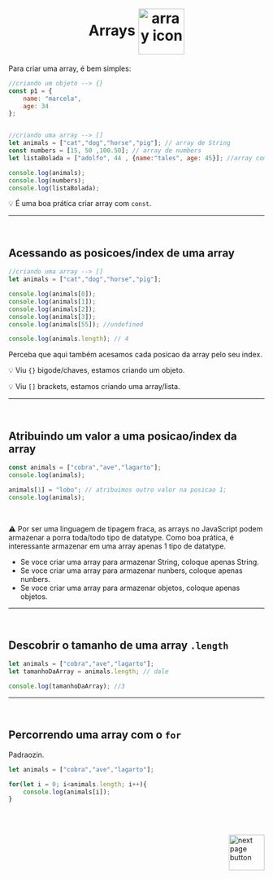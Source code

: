 <h1 align="center">
    <span>Arrays</span>
    <img src="https://cdn-icons-png.flaticon.com/512/3898/3898186.png" alt="array icon" width="90px" align="center">
</h1>



Para criar uma array, é bem simples:

```js
//criando um objeto --> {}
const p1 = {
    name: "marcela",
    age: 34
};


//criando uma array --> []
let animals = ["cat","dog","horse","pig"]; // array de String
const numbers = [15, 50 ,100.50]; // array de numbers
let listaBolada = ["adolfo", 44 , {name:"tales", age: 45}]; //array com a porra toda. Perceba que aqui, temos um objeto na array.

console.log(animals);
console.log(numbers);
console.log(listaBolada);

```

💡 É uma boa prática criar array com `const`.

<hr>
<br>

## Acessando as posicoes/index de uma array

```js
//criando uma array --> []
let animals = ["cat","dog","horse","pig"];

console.log(animals[0]);
console.log(animals[1]);
console.log(animals[2]);
console.log(animals[3]);
console.log(animals[55]); //undefined

console.log(animals.length); // 4
```


Perceba que aqui também acesamos cada posicao da array pelo seu index.



💡 Viu `{}` bigode/chaves, estamos criando um objeto.

💡 Viu `[]` brackets, estamos criando uma array/lista.


<hr>
<br>

## Atribuindo um valor a uma posicao/index da array
```js
const animals = ["cobra","ave","lagarto"];
console.log(animals);

animals[1] = "lobo"; // atribuimos outro valor na posicao 1;
console.log(animals);
```

<br>


⚠️ Por ser uma linguagem de tipagem fraca, as arrays no JavaScript podem armazenar a porra toda/todo tipo de datatype. Como boa prática, é interessante armazenar em uma array apenas 1 tipo de datatype.

- Se voce criar uma array para armazenar String, coloque apenas String.
- Se voce criar uma array para armazenar nunbers, coloque apenas nunbers.
- Se voce criar uma array para armazenar objetos, coloque apenas objetos.



<hr>
<br>

## Descobrir o tamanho de uma array `.length`

```js
let animals = ["cobra","ave","lagarto"];
let tamanhoDaArray = animals.length; // dale

console.log(tamanhoDaArray); //3
```

<hr>
<br>

## Percorrendo uma array com o `for`

Padraozin.

```js
let animals = ["cobra","ave","lagarto"];

for(let i = 0; i<animals.length; i++){
    console.log(animals[i]);
}
```

<br>
<br>

<!-- next page buttons -->
[<img src="https://img.icons8.com/?size=512&id=47092&format=png" alt="next page button" width="70px" align="right">](../4.if_else_condition/if_else_condition.md)
